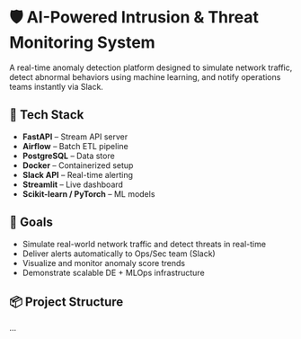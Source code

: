 # 🛡️ AI-Powered Intrusion & Threat Monitoring System

A real-time anomaly detection platform designed to simulate network traffic, detect abnormal behaviors using machine learning, and notify operations teams instantly via Slack.

## 🔧 Tech Stack
- **FastAPI** – Stream API server
- **Airflow** – Batch ETL pipeline
- **PostgreSQL** – Data store
- **Docker** – Containerized setup
- **Slack API** – Real-time alerting
- **Streamlit** – Live dashboard
- **Scikit-learn / PyTorch** – ML models

## 🎯 Goals
- Simulate real-world network traffic and detect threats in real-time
- Deliver alerts automatically to Ops/Sec team (Slack)
- Visualize and monitor anomaly score trends
- Demonstrate scalable DE + MLOps infrastructure

## 📦 Project Structure
...
